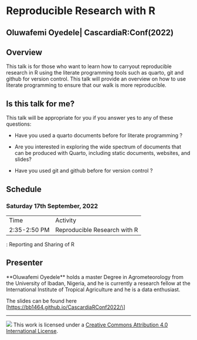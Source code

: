 # Reproducible Research with R

<a href='https://cascadiarconf.com/img/logo_2022.png' align="right" height="139" /></a>

## Oluwafemi Oyedele\| CascardiaR:Conf(2022)

## Overview

This talk is for those who want to learn how to carryout reproducible research in R using the literate programming tools such as quarto, git and github for version control. This talk will provide an overview on how to use literate programming to ensure that our walk is more reproducible.

## Is this talk for me?

This talk will be appropriate for you if you answer yes to any of these questions:

-   Have you used a quarto documents before for literate programming ?

-   Are you interested in exploring the wide spectrum of documents that can be produced with Quarto, including static documents, websites, and slides?

-   Have you used git and github before for version control ?

## Schedule

### Saturday 17th September, 2022

|              |                              |
|--------------|------------------------------|
| Time         | Activity                     |
| 2:35-2:50 PM | Reproducible Research with R |

: Reporting and Sharing of R

## Presenter

\*\*Oluwafemi Oyedele\*\* holds a master Degree in Agrometeorology from the University of Ibadan, Nigeria, and he is currently a research fellow at the International Institute of Tropical Agriculture and he is a data enthusiast.

The slides can be found here \[https://bb1464.github.io/CascardiaRConf2022/\]

------------------------------------------------------------------------

![](https://i.creativecommons.org/l/by/4.0/88x31.png) This work is licensed under a [Creative Commons Attribution 4.0 International License](https://creativecommons.org/licenses/by/4.0/).
